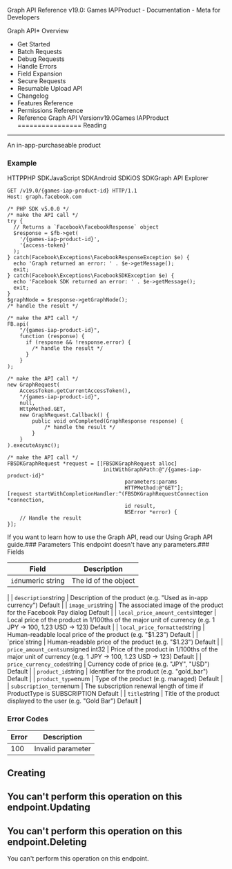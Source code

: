 Graph API Reference v19.0: Games IAPProduct - Documentation - Meta for Developers

Graph API* Overview
* Get Started
* Batch Requests
* Debug Requests
* Handle Errors
* Field Expansion
* Secure Requests
* Resumable Upload API
* Changelog
* Features Reference
* Permissions Reference
* Reference
Graph API Versionv19.0Games IAPProduct
================
Reading
-------
An in-app-purchaseable product

### Example
HTTPPHP SDKJavaScript SDKAndroid SDKiOS SDKGraph API Explorer
```
GET /v19.0/{games-iap-product-id} HTTP/1.1
Host: graph.facebook.com
```
```
/* PHP SDK v5.0.0 */
/* make the API call */
try {
  // Returns a `Facebook\FacebookResponse` object
  $response = $fb->get(
    '/{games-iap-product-id}',
    '{access-token}'
  );
} catch(Facebook\Exceptions\FacebookResponseException $e) {
  echo 'Graph returned an error: ' . $e->getMessage();
  exit;
} catch(Facebook\Exceptions\FacebookSDKException $e) {
  echo 'Facebook SDK returned an error: ' . $e->getMessage();
  exit;
}
$graphNode = $response->getGraphNode();
/* handle the result */
```
```
/* make the API call */
FB.api(
    "/{games-iap-product-id}",
    function (response) {
      if (response && !response.error) {
        /* handle the result */
      }
    }
);
```
```
/* make the API call */
new GraphRequest(
    AccessToken.getCurrentAccessToken(),
    "/{games-iap-product-id}",
    null,
    HttpMethod.GET,
    new GraphRequest.Callback() {
        public void onCompleted(GraphResponse response) {
            /* handle the result */
        }
    }
).executeAsync();
```
```
/* make the API call */
FBSDKGraphRequest *request = [[FBSDKGraphRequest alloc]
                               initWithGraphPath:@"/{games-iap-product-id}"
                                      parameters:params
                                      HTTPMethod:@"GET"];
[request startWithCompletionHandler:^(FBSDKGraphRequestConnection *connection,
                                      id result,
                                      NSError *error) {
    // Handle the result
}];
```
If you want to learn how to use the Graph API, read our Using Graph API guide.### Parameters
This endpoint doesn't have any parameters.### Fields

| Field | Description |
| --- | --- |
| `id`numeric string | The id of the object
 |
| `description`string | Description of the product (e.g. "Used as in-app currency")
Default |
| `image_uri`string | The associated image of the product for the Facebook Pay dialog
Default |
| `local_price_amount_cents`integer | Local price of the product in 1/100ths of the major unit of currency (e.g. 1 JPY -> 100, 1.23 USD -> 123)
Default |
| `local_price_formatted`string | Human-readable local price of the product (e.g. "$1.23")
Default |
| `price`string | Human-readable price of the product (e.g. "$1.23")
Default |
| `price_amount_cents`unsigned int32 | Price of the product in 1/100ths of the major unit of currency (e.g. 1 JPY -> 100, 1.23 USD -> 123)
Default |
| `price_currency_code`string | Currency code of price (e.g. "JPY", "USD")
Default |
| `product_id`string | Identifier for the product (e.g. "gold\_bar")
Default |
| `product_type`enum | Type of the product (e.g. managed)
Default |
| `subscription_term`enum | The subscription renewal length of time if ProductType is SUBSCRIPTION
Default |
| `title`string | Title of the product displayed to the user (e.g. "Gold Bar")
Default |
### Error Codes

| Error | Description |
| --- | --- |
| 100 | Invalid parameter |
Creating
--------
You can't perform this operation on this endpoint.Updating
--------
You can't perform this operation on this endpoint.Deleting
--------
You can't perform this operation on this endpoint.